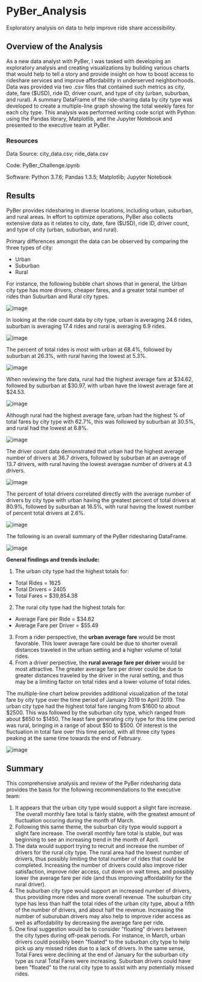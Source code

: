 # PyBer_Analysis
Exploratory analysis on data to help improve ride share accessibility.
## Overview of the Analysis
As a new data analyst with PyBer, I was tasked with developing an exploratory analysis and creating visualizations by building various charts that would help to tell a story and provide insight on how to boost access to rideshare services and improve affordability in underserved neighborhoods.  Data was provided via two .csv files that contained such metrics as city, date, fare ($USD), ride ID, driver count, and type of city (urban, suburban, and rural).  A summary DataFrame of the ride-sharing data by city type was developed to create a multiple-line graph showing the total weekly fares for each city type.  This analysis was performed writing code script with Python using the Pandas library, Matplotlib, and the Jupyter Notebook and presented to the executive team at PyBer.

### Resources
Data Source:  city_data.csv; ride_data.csv

Code:  PyBer_Challenge.ipynb

Software:  Python 3.7.6; Pandas 1.3.5; Matplotlib; Jupyter Notebook

## Results
PyBer provides ridesharing in diverse locations, including urban, suburban, and rural areas.  In effort to optimize operations, PyBer also collects extensive data as it relates to city, date, fare ($USD), ride ID, driver count, and type of city (urban, suburban, and rural).

Primary differences amongst the data can be observed by comparing the three types of city:
* Urban
* Suburban
* Rural

For instance, the following bubble chart shows that in general, the Urban city type has more drivers, cheaper fares, and a greater total number of rides than Suburban and Rural city types.

![image](https://user-images.githubusercontent.com/94148420/150706409-2d277b89-6b09-42a3-a9fb-e64686e52e1f.png)

In looking at the ride count data by city type, urban is averaging 24.6 rides, suburban is averaging 17.4 rides and rural is averaging 6.9 rides.

![image](https://user-images.githubusercontent.com/94148420/150706881-52e80faf-99ba-4f32-985e-7e2d75571f9c.png)

The percent of total rides is most with urban at 68.4%, followed by suburban at 26.3%, with rural having the lowest at 5.3%.

![image](https://user-images.githubusercontent.com/94148420/150707036-ec888a54-9af3-49e4-bd8e-f3cf16de1c9c.png)

When reviewing the fare data, rural had the highest average fare at $34.62, followed by suburban at $30.97, with urban have the lowest average fare at $24.53.

![image](https://user-images.githubusercontent.com/94148420/150707302-78034d46-cfb6-44de-958f-2b352d35b011.png)

Although rural had the highest average fare, urban had the highest % of total fares by city type with 62.7%, this was followed by suburban at 30.5%, and rural had the lowest at 6.8%.

![image](https://user-images.githubusercontent.com/94148420/150707398-0c9e8fcc-c621-4e46-85f8-f693653d2db9.png)

The driver count data demonstrated that urban had the highest average number of drivers at 36.7 drivers, followed by suburban at an average of 13.7 drivers, with rural having the lowest averagae number of drivers at 4.3 drivers.

![image](https://user-images.githubusercontent.com/94148420/150707886-e3a1af00-9263-4cfe-aa09-f10afba6c0d7.png)

The percent of total drivers correlated directly with the average number of drivers by city type with urban having the greatest percent of total drivers at 80.9%, followed by suburban at 16.5%, with rural having the lowest number of percent total drivers at 2.6%.

![image](https://user-images.githubusercontent.com/94148420/150708086-9a0656dc-3375-482f-92cd-7f42e99aed07.png)

The following is an overall summary of the PyBer ridesharing DataFrame.

![image](https://user-images.githubusercontent.com/94148420/150708816-b2f17fd2-10aa-49bb-acd2-a2f566514fa5.png)

**General findings and trends include:**

1. The urban city type had the highest totals for:
  * Total Rides = 1625
  * Total Drivers = 2405
  * Total Fares = $39,854.38

2. The rural city type had the highest totals for:
  * Average Fare per Ride = $34.62
  * Average Fare per Driver = $55.49

3. From a rider perspective, the **urban average fare** would be most favorable.  This lower average fare could be due to shorter overall distances traveled in the urban setting and a higher volume of total rides.
4. From a driver perpective, the **rural average fare per driver** would be most attractive.  The greater average fare per driver could be due to greater distances traveled by the driver in the rural setting, and thus may be a limiting factor on total rides and a lower volume of total rides.

The multiple-line chart below provides additional visualization of the total fare by city type over the time period of January 2019 to April 2019.  The urban city type had the highest total fare ranging from $1600 to about $2500.  This was followed by the suburban city type, which ranged from about $650 to $1450.  The least fare generating city type for this time period was rural, bringing in a range of about $50 to $500.  Of interest is the fluctuation in total fare over this time period, with all three city types peaking at the same time towards the end of February.

![image](https://user-images.githubusercontent.com/94148420/150714740-5240ddcd-b61b-43a1-a7e4-40eb25056f62.png)

## Summary

This comprehensive analysis and review of the PyBer ridesharing data provides the basis for the following recommendations to the executive team:

1. It appears that the urban city type would support a slight fare increase.  The overall monthly fare total is fairly stable, with the greatest amount of fluctuation occuring during the month of March.
2. Following this same theme, the suburban city type would support a slight fare increase.  The overall monthly fare total is stable, but was beginning to see an increasing trend in the month of April.
3. The data would support trying to recruit and increase the number of drivers for the rural city type.  The rural area had the lowest number of drivers, thus possibly limiting the total number of rides that could be completed.  Increasing the number of drivers could also improve rider satisfaction, improve rider access, cut down on wait times, and possibly lower the average fare per ride (and thus improving affordability for the rural driver).
4. The suburban city type would support an increased number of drivers, thus providing more rides and more overall revenue.  The suburban city type has less than half the total rides of the urban city type, about a fifth of the number of drivers, and about half the revenue.  Increasing the number of suburuban drivers may also help to improve rider access as well as affordability by decreasing the average fare per ride.
5. One final suggestion would be to consider "floating" drivers between the city types during off-peak periods.  For instance, in March, urban drivers could possibly been "floated" to the suburban city type to help pick up any missed rides due to a lack of drivers.  In the same sense, Total Fares were declining at the end of January for the suburban city type as rural Total Fares were increasing.  Suburban drivers could have been "floated" to the rural city type to assist with any potentially missed rides.
